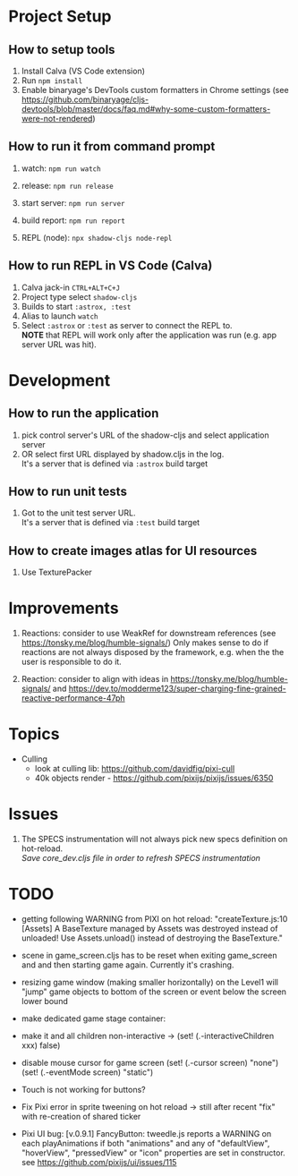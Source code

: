 # Project Setup

## How to setup tools 
1. Install Calva (VS Code extension)
2. Run `npm install`
3. Enable binaryage's DevTools custom formatters in Chrome settings (see https://github.com/binaryage/cljs-devtools/blob/master/docs/faq.md#why-some-custom-formatters-were-not-rendered)

## How to run it from command prompt
1. watch:         `npm run watch`

2. release:       `npm run release`

4. start server:  `npm run server`

5. build report:  `npm run report`

6. REPL (node):   `npx shadow-cljs node-repl`

## How to run REPL in VS Code (Calva)
1. Calva jack-in `CTRL+ALT+C+J`
2. Project type select `shadow-cljs`
3. Builds to start `:astrox, :test`
4. Alias to launch `watch`
6. Select `:astrox` or `:test` as server to connect the REPL to.  
   **NOTE** that REPL will work only after the application was run (e.g. app server URL was hit).


# Development

## How to run the application
1. pick control server's URL of the shadow-cljs and select application server
2. OR select first URL displayed by shadow.cljs in the log.  
   It's a server that is defined via `:astrox` build target

## How to run unit tests
1. Got to the unit test server URL.  
   It's a server that is defined via `:test` build target

## How to create images atlas for UI resources
1. Use TexturePacker


# Improvements

1. Reactions: consider to use WeakRef for downstream references (see https://tonsky.me/blog/humble-signals/)
Only makes sense to do if reactions are not always disposed by the framework, e.g. when the the user is responsible to do it.

2. Reaction: consider to align with ideas in https://tonsky.me/blog/humble-signals/ and https://dev.to/modderme123/super-charging-fine-grained-reactive-performance-47ph

# Topics

- Culling       
  - look at culling lib: https://github.com/davidfig/pixi-cull
  - 40k objects render - https://github.com/pixijs/pixijs/issues/6350


# Issues

1. The SPECS instrumentation will not always pick new specs definition on hot-reload.  
   _Save core_dev.cljs file in order to refresh SPECS instrumentation_

# TODO

-  getting following WARNING from PIXI on hot reload:
"createTexture.js:10 [Assets] A BaseTexture managed by Assets was destroyed instead of unloaded! Use Assets.unload() instead of destroying the BaseTexture."

- scene in game_screen.cljs has to be reset when exiting game_screen and and then starting game again.
  Currently it's crashing.

- resizing game window (making smaller horizontally) on the Level1 will "jump" game objects to bottom of the screen or event below the screen lower bound

+ make dedicated game stage container:
- make it and all children non-interactive -> (set! (.-interactiveChildren xxx) false)


- disable mouse cursor for game screen
    (set! (.-cursor screen) "none")
    (set! (.-eventMode screen) "static")

- Touch is not working for buttons?

- Fix Pixi error in sprite tweening on hot reload -> still after recent "fix" with re-creation of shared ticker

- Pixi UI bug: [v.0.9.1] FancyButton: tweedle.js reports a WARNING on each playAnimations if both "animations" and any of "defaultView", "hoverView", "pressedView" or "icon" properties are set in constructor.
  see https://github.com/pixijs/ui/issues/115